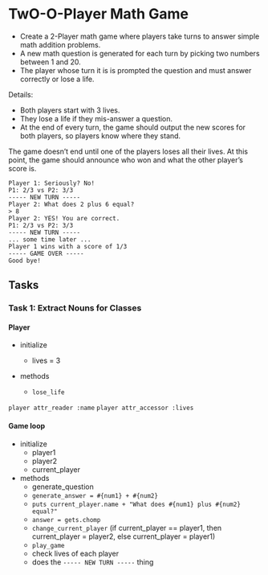 # TwO-O-Player Math Game

- Create a 2-Player math game where players take turns to answer simple math addition problems. 
- A new math question is generated for each turn by picking two numbers between 1 and 20. 
- The player whose turn it is is prompted the question and must answer correctly or lose a life.

Details:
- Both players start with 3 lives. 
- They lose a life if they mis-answer a question. 
- At the end of every turn, the game should output the new scores for both players, so players know where they stand.

The game doesn’t end until one of the players loses all their lives. At this point, the game should announce who won and what the other player’s score is.

```
Player 1: Seriously? No!
P1: 2/3 vs P2: 3/3
----- NEW TURN -----
Player 2: What does 2 plus 6 equal?
> 8
Player 2: YES! You are correct.
P1: 2/3 vs P2: 3/3
----- NEW TURN -----
... some time later ...
Player 1 wins with a score of 1/3
----- GAME OVER -----
Good bye!
```

## Tasks

### Task 1: Extract Nouns for Classes


#### Player

- initialize
  - lives = 3

- methods
	- `lose_life`

`player attr_reader :name`
`player attr_accessor :lives`


#### Game loop

- initialize
	- player1
	- player2
	- current_player
- methods
	- generate_question
  	- `generate_answer = #{num1} + #{num2}`
  	- `puts current_player.name + "What does #{num1} plus #{num2} equal?"`
  	- `answer = gets.chomp`
	- `change_current_player` (if current_player == player1, then current_player = player2, else current_player = player1)
	- `play_game`
  	- check lives of each player
  	- does the `----- NEW TURN -----` thing 

